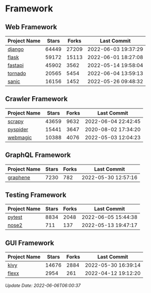 # Framework

## Web Framework
| Project Name | Stars | Forks | Last Commit |
| ------------ | ----- | ----- | ----------- |
| [django](https://github.com/django/django) | 64449 | 27209 | 2022-06-03 19:37:29 |
| [flask](https://github.com/pallets/flask) | 59172 | 15113 | 2022-06-01 18:27:08 |
| [fastapi](https://github.com/tiangolo/fastapi) | 45902 | 3562 | 2022-05-14 19:58:04 |
| [tornado](https://github.com/tornadoweb/tornado) | 20565 | 5454 | 2022-06-04 13:59:13 |
| [sanic](https://github.com/sanic-org/sanic) | 16156 | 1452 | 2022-05-26 09:48:32 |

## Crawler Framework
| Project Name | Stars | Forks | Last Commit |
| ------------ | ----- | ----- | ----------- |
| [scrapy](https://github.com/scrapy/scrapy) | 43659 | 9632 | 2022-06-04 22:42:45 |
| [pyspider](https://github.com/binux/pyspider) | 15441 | 3647 | 2020-08-02 17:34:20 |
| [webmagic](https://github.com/code4craft/webmagic) | 10388 | 4076 | 2022-05-03 12:04:23 |

## GraphQL Framework
| Project Name | Stars | Forks | Last Commit |
| ------------ | ----- | ----- | ----------- |
| [graphene](https://github.com/graphql-python/graphene) | 7230 | 782 | 2022-05-30 12:57:16 |

## Testing Framework
| Project Name | Stars | Forks | Last Commit |
| ------------ | ----- | ----- | ----------- |
| [pytest](https://github.com/pytest-dev/pytest) | 8834 | 2048 | 2022-06-05 15:44:38 |
| [nose2](https://github.com/nose-devs/nose2) | 711 | 137 | 2022-05-13 19:47:17 |

## GUI Framework
| Project Name | Stars | Forks | Last Commit |
| ------------ | ----- | ----- | ----------- |
| [kivy](https://github.com/kivy/kivy) | 14676 | 2884 | 2022-05-30 16:39:14 |
| [flexx](https://github.com/flexxui/flexx) | 2954 | 261 | 2022-04-12 19:12:20 |

*Update Date: 2022-06-06T06:00:37*